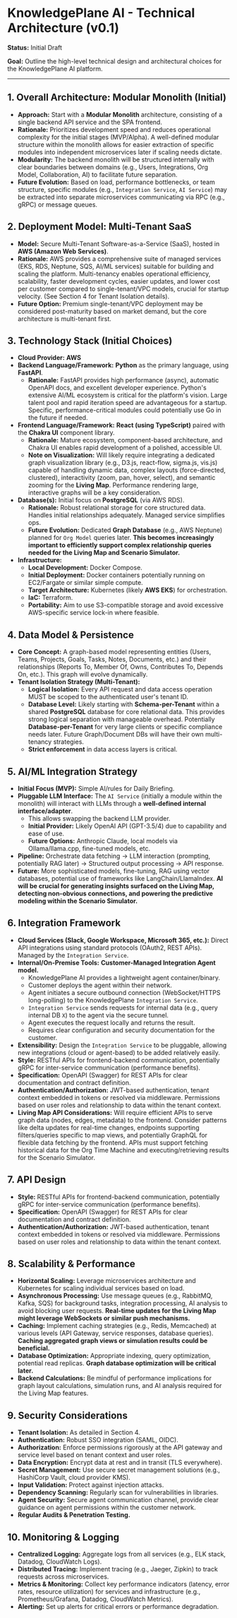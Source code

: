 # KnowledgePlane AI - Technical Architecture (v0.1)

**Status:** Initial Draft

**Goal:** Outline the high-level technical design and architectural choices for the KnowledgePlane AI platform.

---

## 1. Overall Architecture: Modular Monolith (Initial)

* **Approach:** Start with a **Modular Monolith** architecture, consisting of a single backend API service and the SPA frontend.
* **Rationale:** Prioritizes development speed and reduces operational complexity for the initial stages (MVP/Alpha). A well-defined modular structure within the monolith allows for easier extraction of specific modules into independent microservices later if scaling needs dictate.
* **Modularity:** The backend monolith will be structured internally with clear boundaries between domains (e.g., Users, Integrations, Org Model, Collaboration, AI) to facilitate future separation.
* **Future Evolution:** Based on load, performance bottlenecks, or team structure, specific modules (e.g., `Integration Service`, `AI Service`) may be extracted into separate microservices communicating via RPC (e.g., gRPC) or message queues.

## 2. Deployment Model: Multi-Tenant SaaS

* **Model:** Secure Multi-Tenant Software-as-a-Service (SaaS), hosted in **AWS (Amazon Web Services)**.
* **Rationale:** AWS provides a comprehensive suite of managed services (EKS, RDS, Neptune, SQS, AI/ML services) suitable for building and scaling the platform. Multi-tenancy enables operational efficiency, scalability, faster development cycles, easier updates, and lower cost per customer compared to single-tenant/VPC models, crucial for startup velocity. (See Section 4 for Tenant Isolation details).
* **Future Option:** Premium single-tenant/VPC deployment may be considered post-maturity based on market demand, but the core architecture is multi-tenant first.

## 3. Technology Stack (Initial Choices)

* **Cloud Provider:** **AWS**
* **Backend Language/Framework:** **Python** as the primary language, using **FastAPI**.
  * **Rationale:** FastAPI provides high performance (async), automatic OpenAPI docs, and excellent developer experience. Python's extensive AI/ML ecosystem is critical for the platform's vision. Large talent pool and rapid iteration speed are advantageous for a startup. Specific, performance-critical modules could potentially use Go in the future if needed.
* **Frontend Language/Framework:** **React (using TypeScript)** paired with the **Chakra UI** component library.
  * **Rationale:** Mature ecosystem, component-based architecture, and Chakra UI enables rapid development of a polished, accessible UI.
  * **Note on Visualization:** Will likely require integrating a dedicated graph visualization library (e.g., D3.js, react-flow, sigma.js, vis.js) capable of handling dynamic data, complex layouts (force-directed, clustered), interactivity (zoom, pan, hover, select), and semantic zooming for the **Living Map**. Performance rendering large, interactive graphs will be a key consideration.
* **Database(s):** Initial focus on **PostgreSQL** (via AWS RDS).
  * **Rationale:** Robust relational storage for core structured data. Handles initial relationships adequately. Managed service simplifies ops.
  * **Future Evolution:** Dedicated **Graph Database** (e.g., AWS Neptune) planned for `Org Model` queries later. **This becomes increasingly important to efficiently support complex relationship queries needed for the Living Map and Scenario Simulator.**
* **Infrastructure:**
  * **Local Development:** Docker Compose.
  * **Initial Deployment:** Docker containers potentially running on EC2/Fargate or similar simple compute.
  * **Target Architecture:** Kubernetes (likely **AWS EKS**) for orchestration.
  * **IaC:** Terraform.
  * **Portability:** Aim to use S3-compatible storage and avoid excessive AWS-specific service lock-in where feasible.

## 4. Data Model & Persistence

* **Core Concept:** A graph-based model representing entities (Users, Teams, Projects, Goals, Tasks, Notes, Documents, etc.) and their relationships (Reports To, Member Of, Owns, Contributes To, Depends On, etc.). This graph will evolve dynamically.
* **Tenant Isolation Strategy (Multi-Tenant):**
  * **Logical Isolation:** Every API request and data access operation MUST be scoped to the authenticated user's tenant ID.
  * **Database Level:** Likely starting with **Schema-per-Tenant** within a shared **PostgreSQL** database for core relational data. This provides strong logical separation with manageable overhead. Potentially **Database-per-Tenant** for very large clients or specific compliance needs later. Future Graph/Document DBs will have their own multi-tenancy strategies.
  * **Strict enforcement** in data access layers is critical.

## 5. AI/ML Integration Strategy

* **Initial Focus (MVP):** Simple AI/rules for Daily Briefing.
* **Pluggable LLM Interface:** The `AI Service` (initially a module within the monolith) will interact with LLMs through a **well-defined internal interface/adapter**.
  * This allows swapping the backend LLM provider.
  * **Initial Provider:** Likely OpenAI API (GPT-3.5/4) due to capability and ease of use.
  * **Future Options:** Anthropic Claude, local models via Ollama/llama.cpp, fine-tuned models, etc.
* **Pipeline:** Orchestrate data fetching -> LLM interaction (prompting, potentially RAG later) -> Structured output processing -> API response.
* **Future:** More sophisticated models, fine-tuning, RAG using vector databases, potential use of frameworks like LangChain/LlamaIndex. **AI will be crucial for generating insights surfaced on the Living Map, detecting non-obvious connections, and powering the predictive modeling within the Scenario Simulator.**

## 6. Integration Framework

* **Cloud Services (Slack, Google Workspace, Microsoft 365, etc.):** Direct API integrations using standard protocols (OAuth2, REST APIs). Managed by the `Integration Service`.
* **Internal/On-Premise Tools:** **Customer-Managed Integration Agent model.**
  * KnowledgePlane AI provides a lightweight agent container/binary.
  * Customer deploys the agent within their network.
  * Agent initiates a secure outbound connection (WebSocket/HTTPS long-polling) to the KnowledgePlane `Integration Service`.
  * `Integration Service` sends requests for internal data (e.g., query internal DB `X`) to the agent via the secure tunnel.
  * Agent executes the request locally and returns the result.
  * Requires clear configuration and security documentation for the customer.
* **Extensibility:** Design the `Integration Service` to be pluggable, allowing new integrations (cloud or agent-based) to be added relatively easily.
* **Style:** RESTful APIs for frontend-backend communication, potentially gRPC for inter-service communication (performance benefits).
* **Specification:** OpenAPI (Swagger) for REST APIs for clear documentation and contract definition.
* **Authentication/Authorization:** JWT-based authentication, tenant context embedded in tokens or resolved via middleware. Permissions based on user roles and relationship to data within the tenant context.
* **Living Map API Considerations:** Will require efficient APIs to serve graph data (nodes, edges, metadata) to the frontend. Consider patterns like delta updates for real-time changes, endpoints supporting filters/queries specific to map views, and potentially GraphQL for flexible data fetching by the frontend. APIs must support fetching historical data for the Org Time Machine and executing/retrieving results for the Scenario Simulator.

## 7. API Design

* **Style:** RESTful APIs for frontend-backend communication, potentially gRPC for inter-service communication (performance benefits).
* **Specification:** OpenAPI (Swagger) for REST APIs for clear documentation and contract definition.
* **Authentication/Authorization:** JWT-based authentication, tenant context embedded in tokens or resolved via middleware. Permissions based on user roles and relationship to data within the tenant context.

## 8. Scalability & Performance

* **Horizontal Scaling:** Leverage microservices architecture and Kubernetes for scaling individual services based on load.
* **Asynchronous Processing:** Use message queues (e.g., RabbitMQ, Kafka, SQS) for background tasks, integration processing, AI analysis to avoid blocking user requests. **Real-time updates for the Living Map might leverage WebSockets or similar push mechanisms.**
* **Caching:** Implement caching strategies (e.g., Redis, Memcached) at various levels (API Gateway, service responses, database queries). **Caching aggregated graph views or simulation results could be beneficial.**
* **Database Optimization:** Appropriate indexing, query optimization, potential read replicas. **Graph database optimization will be critical later.**
* **Backend Calculations:** Be mindful of performance implications for graph layout calculations, simulation runs, and AI analysis required for the Living Map features.

## 9. Security Considerations

* **Tenant Isolation:** As detailed in Section 4.
* **Authentication:** Robust SSO integration (SAML, OIDC).
* **Authorization:** Enforce permissions rigorously at the API gateway and service level based on tenant context and user roles.
* **Data Encryption:** Encrypt data at rest and in transit (TLS everywhere).
* **Secret Management:** Use secure secret management solutions (e.g., HashiCorp Vault, cloud provider KMS).
* **Input Validation:** Protect against injection attacks.
* **Dependency Scanning:** Regularly scan for vulnerabilities in libraries.
* **Agent Security:** Secure agent communication channel, provide clear guidance on agent permissions within the customer network.
* **Regular Audits & Penetration Testing.**

## 10. Monitoring & Logging

* **Centralized Logging:** Aggregate logs from all services (e.g., ELK stack, Datadog, CloudWatch Logs).
* **Distributed Tracing:** Implement tracing (e.g., Jaeger, Zipkin) to track requests across microservices.
* **Metrics & Monitoring:** Collect key performance indicators (latency, error rates, resource utilization) for services and infrastructure (e.g., Prometheus/Grafana, Datadog, CloudWatch Metrics).
* **Alerting:** Set up alerts for critical errors or performance degradation.
